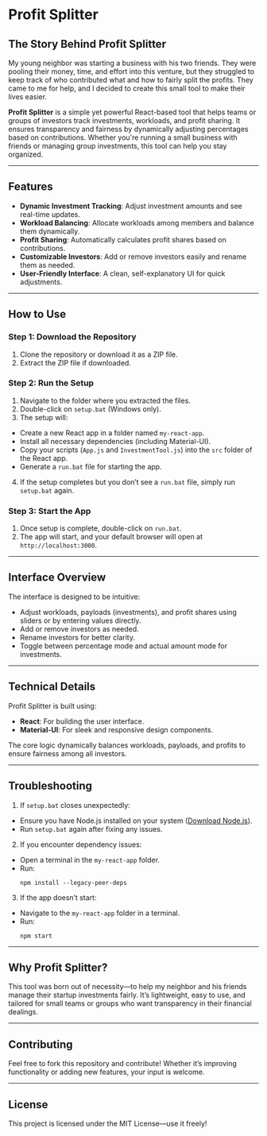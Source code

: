 # **Profit Splitter**

## **The Story Behind Profit Splitter**
My young neighbor was starting a business with his two friends. They were pooling their money, time, and effort into this venture, but they struggled to keep track of who contributed what and how to fairly split the profits. They came to me for help, and I decided to create this small tool to make their lives easier.

**Profit Splitter** is a simple yet powerful React-based tool that helps teams or groups of investors track investments, workloads, and profit sharing. It ensures transparency and fairness by dynamically adjusting percentages based on contributions. Whether you're running a small business with friends or managing group investments, this tool can help you stay organized.

---

## **Features**
- **Dynamic Investment Tracking**: Adjust investment amounts and see real-time updates.
- **Workload Balancing**: Allocate workloads among members and balance them dynamically.
- **Profit Sharing**: Automatically calculates profit shares based on contributions.
- **Customizable Investors**: Add or remove investors easily and rename them as needed.
- **User-Friendly Interface**: A clean, self-explanatory UI for quick adjustments.

---

## **How to Use**

### **Step 1: Download the Repository**
1. Clone the repository or download it as a ZIP file.
2. Extract the ZIP file if downloaded.

### **Step 2: Run the Setup**
1. Navigate to the folder where you extracted the files.
2. Double-click on `setup.bat` (Windows only).
3. The setup will:
- Create a new React app in a folder named `my-react-app`.
- Install all necessary dependencies (including Material-UI).
- Copy your scripts (`App.js` and `InvestmentTool.js`) into the `src` folder of the React app.
- Generate a `run.bat` file for starting the app.

4. If the setup completes but you don’t see a `run.bat` file, simply run `setup.bat` again.

### **Step 3: Start the App**
1. Once setup is complete, double-click on `run.bat`.
2. The app will start, and your default browser will open at `http://localhost:3000`.

---

## **Interface Overview**
The interface is designed to be intuitive:
- Adjust workloads, payloads (investments), and profit shares using sliders or by entering values directly.
- Add or remove investors as needed.
- Rename investors for better clarity.
- Toggle between percentage mode and actual amount mode for investments.

---

## **Technical Details**
Profit Splitter is built using:
- **React**: For building the user interface.
- **Material-UI**: For sleek and responsive design components.

The core logic dynamically balances workloads, payloads, and profits to ensure fairness among all investors.

---

## **Troubleshooting**
1. If `setup.bat` closes unexpectedly:
- Ensure you have Node.js installed on your system ([Download Node.js](https://nodejs.org/)).
- Run `setup.bat` again after fixing any issues.

2. If you encounter dependency issues:
- Open a terminal in the `my-react-app` folder.
- Run:
  ```
  npm install --legacy-peer-deps
  ```

3. If the app doesn’t start:
- Navigate to the `my-react-app` folder in a terminal.
- Run:
  ```
  npm start
  ```

---

## **Why Profit Splitter?**
This tool was born out of necessity—to help my neighbor and his friends manage their startup investments fairly. It’s lightweight, easy to use, and tailored for small teams or groups who want transparency in their financial dealings.

---

## **Contributing**
Feel free to fork this repository and contribute! Whether it’s improving functionality or adding new features, your input is welcome.

---

## **License**
This project is licensed under the MIT License—use it freely!
